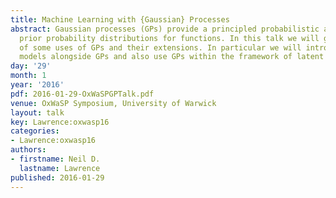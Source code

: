 ```yaml
---
title: Machine Learning with {Gaussian} Processes
abstract: Gaussian processes (GPs) provide a principled probabilistic approach to
  prior probability distributions for functions. In this talk we will give an overview
  of some uses of GPs and their extensions. In particular we will introduce mechanistic
  models alongside GPs and also use GPs within the framework of latent variable models.
day: '29'
month: 1
year: '2016'
pdf: 2016-01-29-OxWaSPGPTalk.pdf
venue: OxWaSP Symposium, University of Warwick
layout: talk
key: Lawrence:oxwasp16
categories:
- Lawrence:oxwasp16
authors:
- firstname: Neil D.
  lastname: Lawrence
published: 2016-01-29
---
```

